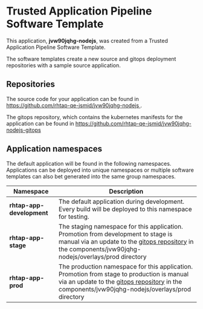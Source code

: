 # Trusted Application Pipeline Software Template

This application, **jvw90jqhg-nodejs**, was created from a Trusted Application Pipeline Software Template.

The software templates create a new source and gitops deployment repositories with a sample source application. 

## Repositories

The source code for your application can be found in [https://github.com/rhtap-qe-jsmid/jvw90jqhg-nodejs ](https://github.com/rhtap-qe-jsmid/jvw90jqhg-nodejs ).
 
The gitops repository, which contains the kubernetes manifests for the application can be found in 
[https://github.com/rhtap-qe-jsmid/jvw90jqhg-nodejs-gitops ](https://github.com/rhtap-qe-jsmid/jvw90jqhg-nodejs-gitops ) 

## Application namespaces 

The default application will be found in the following namespaces. Applications can be deployed into unique namespaces or multiple software templates can also bet generated into the same group namespaces.  

|  Namespace   |  Description   |  
| -------- | -------- |   
| **rhtap-app-development** | The default application during development. Every build will be deployed to this namespace for testing. | 
| **rhtap-app-stage** | The staging namespace for this application. Promotion from development to stage is manual via an update to the [gitops repository](https://github.com/rhtap-qe-jsmid/jvw90jqhg-nodejs-gitops ) in the components/jvw90jqhg-nodejs/overlays/prod directory |  
| **rhtap-app-prod** | The production namespace for this application. Promotion from stage to production is manual via an update to the [gitops repository](https://github.com/rhtap-qe-jsmid/jvw90jqhg-nodejs-gitops ) in the components/jvw90jqhg-nodejs/overlays/prod directory | 